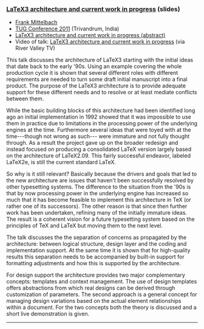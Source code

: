 
### <a href="{{site.baseurl}}/publications/2011-FMi-TUG-LaTeX3-architecture-slides.pdf" target="_blank" onclick="vgwPixelCall('bc872dab536e45fe94b57484509aa0d6');">LaTeX3 architecture and current work in progress</a>  (slides)

+ [Frank Mittelbach]({{site.baseurl}}/about/team/#frank-mittelbach)
+ [TUG Conference 2011](https://tug.org/tug2011/) (Trivandrum, India)
+ <a href="{{site.baseurl}}/publications/2011-FMi-TUG-LaTeX3-architecture-abstract.txt" target="_blank" onclick="vgwPixelCall('bc872dab536e45fe94b57484509aa0d6');">LaTeX3 architecture and current work in progress (abstract)</a>
+ Video of talk: [LaTeX3 architecture and current work in progress](http://www.zeeba.tv/latex3-architecture-and-current-work-in-progress/)  (via River Valley TV)


This talk discusses the architecture of LaTeX3 starting with the
initial ideas that date back to the early '90s. Using an example
covering the whole production cycle it is shown that several different
roles with different requirements are needed to turn some draft
initial manuscript into a final product. The purpose of the LaTeX3
architecture is to provide adequate support for these different needs
and to resolve or at least mediate conflicts between them.

While the basic building blocks of this architecture had been
identified long ago an initial implementation in 1992 showed that it
was impossible to use them in practice due to limitations in the
processing power of the underlying engines at the time.  Furthermore
several ideas that were toyed with at the time---though not wrong as
such--- were immature and not fully thought through. As a result the
project gave up on the broader redesign and instead focused on
producing a consolidated LaTeX version largely based on the
architecture of LaTeX2.09.  This fairly successful endeavor, labeled
LaTeX2e, is still the current standard LaTeX.

So why is it still relevant? Basically because the drivers and goals
that led to the new architecture are issues that haven't been
successfully resolved by other typesetting systems. The difference to
the situation from the '90s is that by now processing power in the
underlying engine has increased so much that it has become feasible to
implement this architecture in TeX (or rather one of its
successors).  The other reason is that since then further work has
been undertaken, refining many of the initially immature ideas. The
result is a coherent vision for a future typesetting system based on
the principles of TeX and LaTeX but moving them to the next
level.

The talk discusses the the separation of concerns as propagated by the
architecture: between logical structure, design layer and the coding
and implementation support. At the same time it is shown that for
high-quality results this separation needs to be accompanied by
built-in support for formatting adjustments and how this is supported
by the architecture.

For design support the architecture provides two major complementary
concepts: templates and context management. The use of design
templates offers abstractions from which real designs can be derived
through customization of parameters. The second approach is a general
concept for managing design variations based on the actual element
relationships within a document. For the two concepts both the theory
is discussed and a short live demonstration is given.

***


